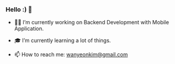 ### Hello :) 👋


- 🕴🏻 I’m currently working on Backend Development with Mobile Application.

- 🎓 I’m currently learning a lot of things.

- 📫 How to reach me: wanyeonkim@gmail.com




<!-- - 👯 I’m looking to collaborate on ... -->
<!-- - 🤔 I’m looking for help with ... -->
<!-- - 💬 Ask me about  -->
<!-- - 😄 Pronouns: ...
- ⚡ Fun fact: ... -->

